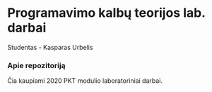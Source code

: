 # Programavimo kalbų teorijos lab. darbai

Studentas - Kasparas Urbelis

### Apie repozitoriją

Čia kaupiami 2020 PKT modulio laboratoriniai darbai.
